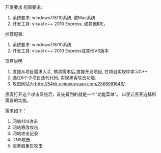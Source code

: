 
开发要求
配置要求: 
1. 系统要求: windows7/8/10系统, 或Mac系统
2. 开发工具: visual c++ 2010 Express, 或其他IDE。

推荐配置:
1. 系统要求: windows7/8/10系统
2. 开发工具: visual c++ 2010 Express或其他VS版本

项目说明
1. 直接从项目需求入手, 搞清需求后,直接开发项目, 在项目实现中学习C++
2. 通过6个子项目迭代代码, 实现黑客攻击功能.
3. 攻击网站为:http://54hk.qiniuxueyuan.com/2568981646/.

黑客打开这个攻击系统后，首先看到的就是一个“功能菜单”。
以便让黑客选择所需要的功能。

需求如下：
1. 网站404攻击
2. 网站篡改攻击
3. 网站攻击记录
4. DNS攻击
5. 服务器重启攻击
